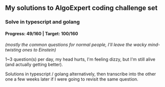 ## My solutions to AlgoExpert coding challenge set

### Solve in typescript and golang

#### Progress: 49/160 | Target: 100/160

_(mostly the common questions for normal people, I'll leave the wacky mind-twisting ones to Einstein)_

1~3 question(s) per day, my head hurts, I'm feeling dizzy, but I'm still alive (and actually getting better).

Solutions in typescript / golang alternatively, then transcribe into the other one a few weeks later if I were going to revisit the same question.
